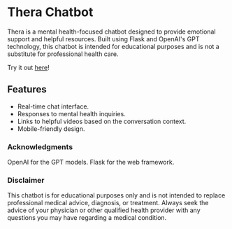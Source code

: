 # Thera Chatbot

Thera is a mental health-focused chatbot designed to provide emotional support and helpful resources. Built using Flask and OpenAI's GPT technology, this chatbot is intended for educational purposes and is not a substitute for professional health care.

Try it out [here](https://thera-by-mustafa-01a56082098e.herokuapp.com/)! 

## Features

- Real-time chat interface.
- Responses to mental health inquiries.
- Links to helpful videos based on the conversation context.
- Mobile-friendly design.

### Acknowledgments
OpenAI for the GPT models.
Flask for the web framework.

### Disclaimer
This chatbot is for educational purposes only and is not intended to replace professional medical advice, diagnosis, or treatment. Always seek the advice of your physician or other qualified health provider with any questions you may have regarding a medical condition.
